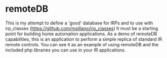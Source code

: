 # remoteDB
This is my attempt to define a 'good' database for IRPs and to use with irp_classes (https://github.com/msillano/irp_classes)
It must be a starting point for building home automation applications.
As a demo of remoteDB capabilities, this is an application to perform a simple replica of standard IR remote controls.
You can see it as an example of using remoteDB and the included php libraries you can use in your IR applications.

